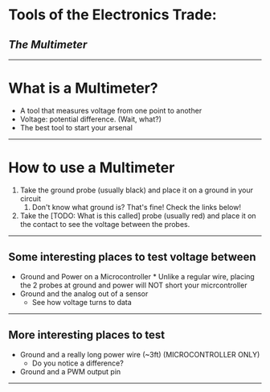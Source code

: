 # Tools of the Electronics Trade:
## *The Multimeter*

---

# What is a Multimeter?

* A tool that measures voltage from one point to another
* Voltage: potential difference. (Wait, what?)
* The best tool to start your arsenal

---

# How to use a Multimeter

1. Take the ground probe (usually black) and place it on a ground in your circuit
	1. Don't know what ground is? That's fine! Check the links below!
2. Take the [TODO: What is this called] probe (usually red) and place it on the contact to see the voltage between the probes.

---

## Some interesting places to test voltage between
 
 * Ground and Power on a Microcontroller
		* Unlike a regular wire, placing the 2 probes at ground and power will NOT short your micrcontroller
* Ground and the analog out of a sensor
	* See how voltage turns to data

---

## More interesting places to test

* Ground and a really long power wire (~3ft) (MICROCONTROLLER ONLY)
	* Do you notice a difference?
* Ground and a PWM output pin

---
